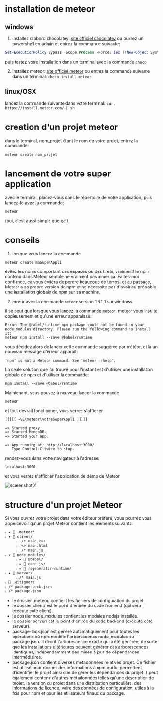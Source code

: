 # installation de meteor


## windows

1. installez d'abord chocolatey: [site officiel chocolatey](https://chocolatey.org/install)
ou ouvrez un powershell en admin et entrez la commande suivante:
```powershell
Set-ExecutionPolicy Bypass -Scope Process -Force; iex ((New-Object System.Net.WebClient).DownloadString('https://chocolatey.org/install.ps1'))
```

puis testez votre installation dans un terminal avec la commande ```choco```

2. installez meteor: [site officiel meteor](https://www.meteor.com/install)
ou entrez la commande suivante dans un terminal: 
```choco install meteor```


## linux/OSX

lancez la commande suivante dans votre terminal: ```curl https://install.meteor.com/ | sh```


# creation d'un projet meteor

dans le terminal, nom_projet étant le nom de votre projet, entrez la commande:
```
meteor create nom_projet
```

# lancement de votre super application

avec le terminal, placez-vous dans le répertoire de votre application, puis lancez-le avec la commande:
```
meteor
```

(oui, c'est aussi simple que ça!)

# conseils

1. lorsque vous lancez la commande
```
meteor create maSuperAppli
```
évitez les noms comportant des espaces ou des tirets, vraiment! le npm contenu dans Meteor semble ne vraiment pas aimer ça. Faites-moi confiance, ça vous évitera de perdre beaucoup de temps. et au passage, Meteor a sa propre version de npm et ne nécessite pas d'avoir au préalable une installation globale de npm sur sa machine.

2. erreur avec la commande ```meteor``` version 1.6.1_1 sur windows

il se peut que lorsque vous lancez la commande ```meteor```, meteor vous insulte copieusement et qu'une erreur apparaisse:

```console
Error: The @babel/runtime npm package could not be found in your node_modules directory. Please run the following command to install it:
meteor npm install --save @babel/runtime
```
vous décidez alors de lancer cette commande suggérée par météor, et là un nouveau message d'erreur apparaît:

```console
'npm' is not a Meteor command. See 'meteor --help'.
```

La seule solution que j'ai trouvé pour l'instant est d'utiliser une installation globale de npm et d'utiliser la commande:

```console
npm install --save @babel/runtime
```

Maintenant, vous pouvez à nouveau lancer la commande

```console
meteor
```
et tout devrait fonctionner, vous verrez s'afficher

```console
[[[[[ ~\E\meteor\votreSuperAppli ]]]]]

=> Started proxy.
=> Started MongoDB.
=> Started your app.

=> App running at: http://localhost:3000/
   Type Control-C twice to stop.
```

rendez-vous dans votre navigateur à l'adresse:
```
localhost:3000
```

et vous verrez s'afficher l'application de démo de Meteor

![screenshot01](https://github.com/adriengodoy/meteor/blob/master/img/meteor_demo_app_screenshot.png "screenshot")


# structure d'un projet Meteor

Si vous ouvrez votre projet dans votre éditeur préféré, vous pourrez vous appercevoir qu'un projet Meteor contient les éléments suivants:

    ˫ ▸ 📁 .meteor/
    ˫ ▾ 📁 client/
		 ˪  /* main.css
		 ˪  <> main.html
		 ˪  /* main.js
    ˫ ▾ 📁 node_modules/
		 ˪ ▸ 📁 @babel/
		 ˪ ▸ 📁 core-js/
		 ˪ ▸ 📁 regenerator-runtime/
    ˫ ▾ 📁 server/
		 ˪ /* main.js
    ˪ 📄 .gitignore
    ˪ /* package-lock.json
    ˪ /* package.json


* le dossier .meteor/ contient les fichiers de configuration du projet.
* le dossier client/ est le point d'entrée du code frontend (qui sera exécuté côté client).
* le dossier node_modules contient les modules nodejs installés.
* le dossier server/ est le point d'entrée du code backend (exécuté côté serveur).
* package-lock.json est généré automatiquement pour toutes les opérations où npm modifie l'arborescence node_modules ou package.json. Il décrit l'arborescence exacte qui a été générée, de sorte que les installations ultérieures peuvent générer des arborescences identiques, indépendamment des mises à jour de dépendances intermédiaires.
* package.json contient diverses métadonnées relatives projet. Ce fichier est utilisé pour donner des informations à npm qui lui permettent d'identifier le projet ainsi que de gérer les dépendances du projet. Il peut également contenir d'autres métadonnées telles qu'une description de projet, la version du projet dans une distribution particulière, des informations de licence, voire des données de configuration, utiles à la fois pour npm et pour les utilisateurs finaux du package.